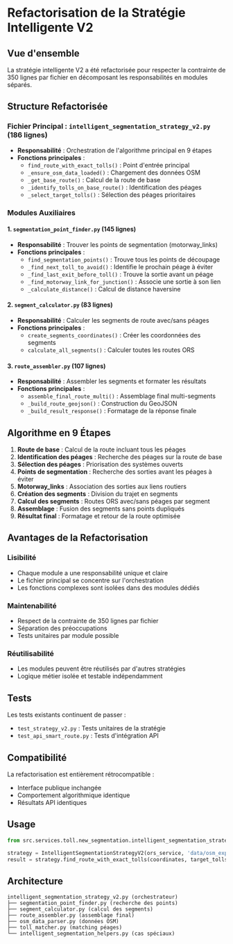 # Refactorisation de la Stratégie Intelligente V2

## Vue d'ensemble

La stratégie intelligente V2 a été refactorisée pour respecter la contrainte de 350 lignes par fichier en décomposant les responsabilités en modules séparés.

## Structure Refactorisée

### Fichier Principal : `intelligent_segmentation_strategy_v2.py` (186 lignes)
- **Responsabilité** : Orchestration de l'algorithme principal en 9 étapes
- **Fonctions principales** :
  - `find_route_with_exact_tolls()` : Point d'entrée principal
  - `_ensure_osm_data_loaded()` : Chargement des données OSM
  - `_get_base_route()` : Calcul de la route de base
  - `_identify_tolls_on_base_route()` : Identification des péages
  - `_select_target_tolls()` : Sélection des péages prioritaires

### Modules Auxiliaires

#### 1. `segmentation_point_finder.py` (145 lignes)
- **Responsabilité** : Trouver les points de segmentation (motorway_links)
- **Fonctions principales** :
  - `find_segmentation_points()` : Trouve tous les points de découpage
  - `_find_next_toll_to_avoid()` : Identifie le prochain péage à éviter
  - `_find_last_exit_before_toll()` : Trouve la sortie avant un péage
  - `_find_motorway_link_for_junction()` : Associe une sortie à son lien
  - `_calculate_distance()` : Calcul de distance haversine

#### 2. `segment_calculator.py` (83 lignes)
- **Responsabilité** : Calculer les segments de route avec/sans péages
- **Fonctions principales** :
  - `create_segments_coordinates()` : Créer les coordonnées des segments
  - `calculate_all_segments()` : Calculer toutes les routes ORS

#### 3. `route_assembler.py` (107 lignes)
- **Responsabilité** : Assembler les segments et formater les résultats
- **Fonctions principales** :
  - `assemble_final_route_multi()` : Assemblage final multi-segments
  - `_build_route_geojson()` : Construction du GeoJSON
  - `_build_result_response()` : Formatage de la réponse finale

## Algorithme en 9 Étapes

1. **Route de base** : Calcul de la route incluant tous les péages
2. **Identification des péages** : Recherche des péages sur la route de base
3. **Sélection des péages** : Priorisation des systèmes ouverts
4. **Points de segmentation** : Recherche des sorties avant les péages à éviter
5. **Motorway_links** : Association des sorties aux liens routiers
6. **Création des segments** : Division du trajet en segments
7. **Calcul des segments** : Routes ORS avec/sans péages par segment
8. **Assemblage** : Fusion des segments sans points dupliqués
9. **Résultat final** : Formatage et retour de la route optimisée

## Avantages de la Refactorisation

### Lisibilité
- Chaque module a une responsabilité unique et claire
- Le fichier principal se concentre sur l'orchestration
- Les fonctions complexes sont isolées dans des modules dédiés

### Maintenabilité
- Respect de la contrainte de 350 lignes par fichier
- Séparation des préoccupations
- Tests unitaires par module possible

### Réutilisabilité
- Les modules peuvent être réutilisés par d'autres stratégies
- Logique métier isolée et testable indépendamment

## Tests

Les tests existants continuent de passer :
- `test_strategy_v2.py` : Tests unitaires de la stratégie
- `test_api_smart_route.py` : Tests d'intégration API

## Compatibilité

La refactorisation est entièrement rétrocompatible :
- Interface publique inchangée
- Comportement algorithmique identique
- Résultats API identiques

## Usage

```python
from src.services.toll.new_segmentation.intelligent_segmentation_strategy_v2 import IntelligentSegmentationStrategyV2

strategy = IntelligentSegmentationStrategyV2(ors_service, 'data/osm_export_toll.geojson')
result = strategy.find_route_with_exact_tolls(coordinates, target_tolls=2)
```

## Architecture

```
intelligent_segmentation_strategy_v2.py (orchestrateur)
├── segmentation_point_finder.py (recherche des points)
├── segment_calculator.py (calcul des segments)
├── route_assembler.py (assemblage final)
├── osm_data_parser.py (données OSM)
├── toll_matcher.py (matching péages)
└── intelligent_segmentation_helpers.py (cas spéciaux)
```
